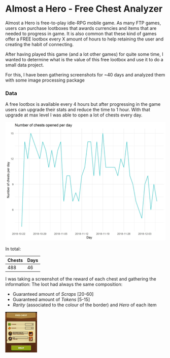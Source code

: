 # Almost a Hero - Free Chest Analyzer
Almost a Hero is free-to-play idle-RPG mobile game. As many FTP games, users can purchase lootboxes that awards currencies and items that are needed to progress in game. It is also common that these kind of games offer a FREE lootbox every X amount of hours to help retaining the user and creating the habit of connecting.

After having played this game (and a lot other games) for quite some time, I wanted to determine what is the value of this free lootbox and use it to do a small data project.

For this, I have been gathering screenshots for ~40 days and analyzed them with some image processing package

### Data
A free lootbox is available every 4 hours but after progressing in the game users can upgrade their stats and reduce the time to 1 hour.
With that upgrade at max level I was able to open a lot of chests every day.

![](./images_report/daily_chests.jpg)


In total:

Chests|Days
------|------
488|46

I was taking a screenshot of the reward of each chest and gathering the information:
The loot had always the same composition:
- Guaranteed amount of *Scraps*  [20-60]
- Guaranteed amount of *Tokens* [5-15]
- *Rarity* (associated to the colour of the border) and *Hero* of each item

<img src="./images_report/example_screenshot.jpg" width="100"/>
